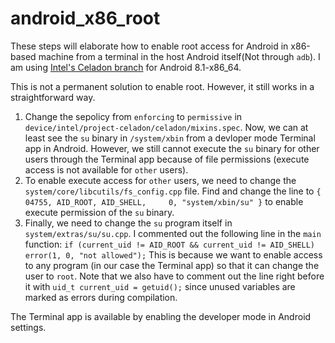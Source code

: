 # android_x86_root

These steps will elaborate how to enable root access for Android in
x86-based machine from a terminal in the host Android itself(Not through `adb`). I am using 
[Intel's Celadon
branch](https://01.org/projectceladon/documentation/getting_started/build-source) 
for Android 8.1-x86_64. 

This is not a permanent solution to enable root. However, it still works in a
straightforward way.

1. Change the sepolicy from `enforcing` to `permissive` in 
   `device/intel/project-celadon/celadon/mixins.spec`. Now, we can at least see 
   the `su` binary in `/system/xbin` from a devloper mode Terminal app in Android. 
   However, we still cannot execute the `su` binary for other users 
   through the Terminal app because of file permissions (execute access is not
   available for `other` users).
2. To enable execute access for `other` users, we need to change the
   `system/core/libcutils/fs_config.cpp` file. Find and change the line to 
   `{ 04755, AID_ROOT, AID_SHELL,     0, "system/xbin/su" }` to enable execute 
   permission of the `su` binary.
3. Finally, we need to change the `su` program itself in
   `system/extras/su/su.cpp`. I commented out the following line in the `main`
   function: `if (current_uid != AID_ROOT && current_uid != AID_SHELL) error(1,
   0, "not allowed");`
   This is because we want to enable access to any program (in our case the
   Terminal app) so that it can change the user to `root`.
   Note that we also have to comment out the line right before it with
   `uid_t current_uid = getuid();` since unused variables are marked as errors during compilation.

The Terminal app is available by enabling the developer mode in Android
settings.
